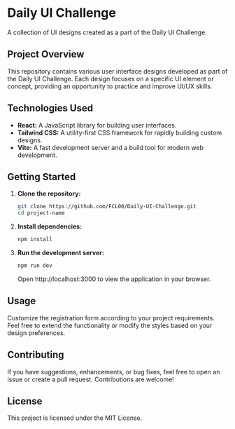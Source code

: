 # Daily UI Challenge

A collection of UI designs created as a part of the Daily UI Challenge.

## Project Overview

This repository contains various user interface designs developed as part of the Daily UI Challenge. Each design focuses on a specific UI element or concept, providing an opportunity to practice and improve UI/UX skills.

## Technologies Used

- **React:** A JavaScript library for building user interfaces.
- **Tailwind CSS:** A utility-first CSS framework for rapidly building custom designs.
- **Vite:** A fast development server and a build tool for modern web development.

## Getting Started

1. **Clone the repository:**
   ```bash
   git clone https://github.com/FCL00/Daily-UI-Challenge.git
   cd project-name
   ```
2. **Install dependencies:**

   ```bash
   npm install

   ```

3. **Run the development server:**

   ```bash
   npm run dev

   ```

   Open http://localhost:3000 to view the application in your browser.

## Usage

Customize the registration form according to your project requirements. Feel free to extend the functionality or modify the styles based on your design preferences.

## Contributing

If you have suggestions, enhancements, or bug fixes, feel free to open an issue or create a pull request. Contributions are welcome!

## License

This project is licensed under the MIT License.
